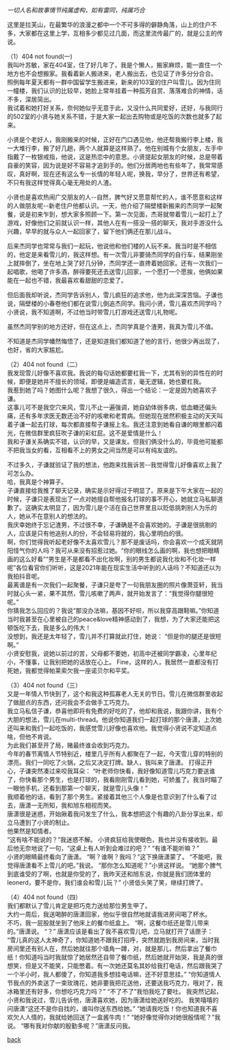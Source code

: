 *一切人名和故事情节纯属虚构，如有雷同，纯属巧合*

这里是拉芙山，在最繁华的浪漫之都中一个不可多得的僻静角落，山上的住户不多，大家都在这里上学，互相多少都见过几面，而这里流传最广的，就是公主的传说。  

（1）404 not found(一)  
我叫叶苏敏，家在404室，住了好几年了，我是个懒人，搬家麻烦，能一直住一个地方也不会想搬家。我看着新人搬进来，老人搬出去，也见证了许多分分合合。  
照例每年夏天都有一群中国留学生搬进来，新来的103室的住户叫雪儿。因为住同一幢楼，我们认识的比较早，她脸上常年挂着一种孤芳自赏、落落难合的神情，话不多，深居简出。  
我试着和她打好关系，奈何她似乎无意于此，又没什么共同爱好，还好，与我同行的502室的小贤与她关系不错，于是大家一起出去购物或是吃饭的次数也就多了起来。   

小贤是个老好人，我刚搬来的时候，正好在门口遇见他，他还帮我搬行李上楼，我一大堆行李，搬了好几趟，两个人就算是这样熟了。他在别城有个女朋友，左手中指戴了一枚银戒指，他说，这是热恋中的意思。小贤提起女朋友的时候，总是带着自豪的笑容，因为说是好不容易才追到手的。他们分居两地也有些年了，我常常感叹，真好啊，现在还有这么专一长情的年轻人呢，换我，早分了，世界还有希望，不只有我这样觉得真心毫无用处的人渣。

小贤也是喜欢热闹广交朋友的人--自然，脾气好又愿意帮忙的人，谁不愿意和这样的人做朋友呢--新老住户他都认识。一天，他介绍了隔壁楼新搬来的杰同学一起聚餐，说是初来乍到，想大家多照顾一下。第一次见面，杰哥就带着雪儿一起打上了游戏，好像他们之前就认识一样，其他人在有一搭没一搭的聊天，我对手游没什么兴趣，早早的就与众人一起回家了，留下他们俩还在那儿战斗。

后来杰同学也常常与我们一起玩，他说他和他们楼的人玩不来。我当时是不相信的，他定是来看雪儿的，我这样想。有一次雪儿非要骑杰同学的自行车，结果刚坐上就摔倒了，坐在地上哭了好几分钟，杰同学还一直搀着她回家。还有一次我们一起唱歌，他喝了许多酒，醉得要死还去送雪儿回家，一个愿打一个愿挨，他俩如果能在一起也不错，我最喜欢看甜甜的恋爱了。

但后面我却听说，杰同学告诉别人，雪儿疯狂的追求他，他为此深深苦恼。子谦也说，隔壁楼的小春卷他们都在说雪儿倒追杰同学。我问小贤，雪儿喜欢杰同学吗？小贤说，我不知道啊，不过他当时带雪儿打游戏还送雪儿礼物呢。

虽然杰同学别的地方还好，但在这点上，杰同学真是个渣男，我真为雪儿不值。

不知道是杰同学幡然悔悟了，还是知道我们都知道了他的言行，他很少再出现了，也好，省的大家尴尬。

（2）404 not found（二）  
我发现雪儿好像不喜欢我。我说的每句话她都要杠我一下，尤其有别的异性在的时候，即便是她并不擅长的领域，即便是编造谎言，毫无逻辑，她也要杠我。  
我惹到她了吗？她图什么呢？我想了很久，得出一个结论：一定是因为她喜欢子谦。  
这事儿可不是我空穴来风，雪儿不止一遍强调，她自幼体弱多病，低血糖还偏头痛，还有多年求医无数还治不好的咳嗽和老胃病。但她现在居然积极主动的天天叫着子谦一起去打球，每次都直接帮子谦报上名。我还注意到她看自谦的眼里都闪着光，在微信群里疯狂吹子谦的彩虹屁。这不是爱情是什么！  
我和子谦关系确实不错，认识的早，又是课友。但我们俩没什么的，毕竟他可能都不把我当女的看，互相看不上的男女之间当然是可以有纯友谊的。

不过多久，子谦就验证了我的想法，他跑来找我诉苦--我觉得雪儿好像喜欢上我了可怎么办。  
哈，我真是个神算子。  
子谦直接给我推了聊天记录，确实是示好得过于明显了。原来是下午大家在一起的时候，子谦只是表现出了一点对她擅自帮他报名打球的事不开心，她就立马私聊道歉了。这确实太明显了，因为雪儿是个活在自己世界里且以贬低挑刺别人为乐的人，她从不在意别人的想法的。  
我庆幸她终于忘记渣男，不过很不幸，子谦确是不会喜欢她的。子谦是很挑剔的人，应该是只有他追别人的份，不会轻易将就的，我心里明白的很。  
啊，你们觉得我听起老好像不太喜欢雪儿？那不是废话吗，你会喜欢一个成天就阴阳怪气你的人吗？我可从来没有招惹过她。“你的眼线怎么画的啊，我也想把眼睛画的这么好看”“男生是不是都看不出化妆啊，别的男生都说我化妆和不化妆一样呢”各位看官你们听听，这是2021年能在现实生活中听到的人话吗？不知道还以为我拍抖音呢。  
最离谱是有一次我们一起聚餐，子谦只是夸了一句我朋友圈的照片像萧亚轩，我当时就心头一紧，果不其然，雪儿咳嗽了两声，就开始发言了：“我觉得你腿很短呢。”   
你猜我怎么回应的？我说“那没办法嘛，基因不好呗，所以我穿高跟鞋嘛。”你知道当时我甚至在心里被自己的peace&love精神感动到了，我想，为了大家还能把这顿饭吃下去，我是多么的伟大！  
没想到，我还是太年轻了，雪儿并不打算就此打住，她说：
“但是你的腿还是很短啊。”  
小贤安慰我，说她以前过的苦，父母都不要她，初高中还被同学霸凌，心里年纪小，不懂事，让我别把她的话放在心上。
Fine，这样的人，我居然一直都没有打死她，我都觉得帕莱索欠我一座诺贝尔和平奖。

（3）404 not found（三）  
又是一年情人节快到了，这个和我这种孤寡老人无关的节日。雪儿在微信群里收起了做甜点的东西，还问我会不会做手工巧克力。  
我立马私信子谦，恭喜他即将有免费的好吃的了，他却和我说，我跟你讲，我有个大胆的想法，雪儿在multi-thread。他说你知道我们一起打球的那个唐潇，上次她还叫来和我们一起吃饭的，我感觉雪儿好像也喜欢他。我觉得小贤说不定知道点啥，但他不肯说。  
为此我们甚至开了局，赌最终谁会收到巧克力。  
今年的春节离情人节特别近，楼里几乎所有人都聚在了一起，今天雪儿穿的特别的漂亮。我们一同吃了火锅，之后又决定打牌。缺人，我叫来了唐潇。 
打得正开心，子谦突然凑过来咬我耳朵：
“叶老师你快看，我好像知道雪儿巧克力要送谁了，你快看那个男生，也是打球的，我看刚刚雪儿看到她，可娇羞了。我当时瞄了一眼他手机，还看到那第一个聊天，就是雪儿头像！”  
我顺着他的话，看到了那个男生。紧接着其他三个人像是也意识到了什么看了过去，唐潇一无所知，我和旭东相视而笑。  
唐潇很是迷惑，开始揪着我问发生了什么，我本想把这个有趣的八卦分享出来，却立马遭到了小贤的制止。  
他果然是知情者。  
“这有啥不能说的？”我迷惑不解。
小贤疯狂给我使眼色，我也并没有接收到。最后他无奈地说了一句，“这桌上有人听到会难过的吧？”
“有谁不能听嘛？”  
小贤的眼睛最终看向了唐潇。
“啊？谁啊？我吗？”这下换唐潇蒙了。
“不能吧，我觉得唐潇看不上雪儿的吧。”我说。
“那你怎么知道呢？”小贤这样说。
“她那个脾气到底谁受的了啊，也就是你受的了，我昨天还和旭东说，你就是我们团体里的leonerd，要不是你，我们谁会和雪儿玩？”
小贤低头笑了笑，继续打牌了。

（4）404 not found（四）  
我们都默认了雪儿肯定是把巧克力送给那位男生甲了。  
大约一周后，我送喝醉的唐潇回家，他似乎很自然地就请我进房间喝了杯水。  
不巧，我一屁股就坐到了他床上的餐巾纸盒上。
“啊，这餐巾纸还是雪儿带来的。”唐潇说。
“？”
唐潇应该是看出了我不喜欢雪儿吧，立马就打开了话匣子：
“雪儿真的这人太神奇了，你知道她不跟我打招呼，突然就跑到我房间来，当时我房间里还有别人在，然后她就往那个墙角一蹲，对，就是那儿，然后拿出了餐巾纸！你知道吗当时我就惊了她居然还自带了餐巾纸，然后她就开始哭，我是真的很想笑，但是又不能笑，只能憋着。有一次她还莫名其妙给我打电话，然后跟我哭了一个半小时，我人都傻了，你知道我多想挂电话嘛，还不好意思挂。”
“你知道情人节我点的外卖送了一束玫瑰花，她非要我把花送他，还要送我巧克力，哦对了，我冰箱里还有好多，你想吃巧克力吗？”
“不了不了”我怕我吃了要吐。
我突然记起，小贤和我说过，雪儿告诉他，唐潇喜欢她，因为唐潇给她送好吃的。
我笑嘻嘻的问唐潇“这还不是你自找的，谁叫你送东西给她。”
“她请我吃饭！你也知道我不喜欢欠人人情的，我就给她回送了一盒酱牛肉！”
“她好像觉得你对她很殷情呢？”我说。
“哪有我对你献的殷勤多呢？”唐潇反问我。


[back](https://kano1021.github.io/kanosstories/)
